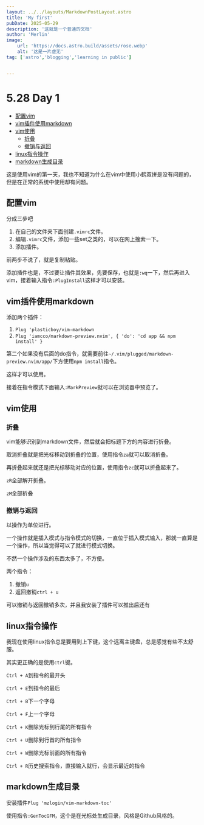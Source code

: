 ```yaml
---
layout: ../../layouts/MarkdownPostLayout.astro
title: 'My first'
pubDate: 2025-05-29
description: '这就是一个普通的文档'
author: 'Merlin'
image:
    url: 'https://docs.astro.build/assets/rose.webp'
    alt: '这是一片虚无'
tag: ['astro','blogging','learning in public']


---
```



# 5.28 Day 1

<!-- vim-markdown-toc GFM -->

* [配置vim](#配置vim)
* [vim插件使用markdown](#vim插件使用markdown)
* [vim使用](#vim使用)
    * [折叠](#折叠)
    * [撤销与返回](#撤销与返回)
* [linux指令操作](#linux指令操作)
* [markdown生成目录](#markdown生成目录)

<!-- vim-markdown-toc -->

这是使用vim的第一天，我也不知道为什么在vim中使用小鹤双拼是没有问题的，但是在正常的系统中使用却有问题。

## 配置vim
分成三步吧

1. 在自己的文件夹下面创建`.vimrc`文件。
2. 编辑`.vimrc`文件，添加一些set之类的，可以在网上搜索一下。
3. 添加插件。

前两步不说了，就是复制粘贴。

添加插件也是，不过要让插件其效果，先要保存，也就是`:wq`一下，然后再进入vim，接着输入指令`:PlugInstall`这样才可以安装。

## vim插件使用markdown

添加两个插件：
1. `Plug 'plasticboy/vim-markdown`
2. `Plug 'iamcco/markdown-preview.nvim', { 'do': 'cd app && npm install' }`

第二个如果没有后面的do指令，就需要前往`~/.vim/plugged/markdown-preview.nvim/app/`下方使用`npm install`指令。

这样才可以使用。

接着在指令模式下面输入`:MarkPreview`就可以在浏览器中预览了。

## vim使用

### 折叠

vim能够识别到markdown文件，然后就会把标题下方的内容进行折叠。

取消折叠就是把光标移动到折叠的位置，使用指令`za`就可以取消折叠。

再折叠起来就还是把光标移动对应的位置，使用指令`zc`就可以折叠起来了。

`zR`全部解开折叠。

`zM`全部折叠

### 撤销与返回

以操作为单位进行。

一个操作就是插入模式与指令模式的切换，一直位于插入模式输入，那就一直算是一个操作，所以当觉得可以了就进行模式切换。

不然一个操作涉及的东西太多了，不方便。

两个指令：

1. 撤销`u`
2. 返回撤销`ctrl + u`

可以撤销与返回撤销多次，并且我安装了插件可以推出后还有


## linux指令操作

我现在使用linux指令总是要用到上下键，这个远离主键盘，总是感觉有些不太舒服。

其实更正确的是使用`ctrl`键。

`Ctrl + A`到指令的最开头

`Ctrl + E`到指令的最后

`Ctrl + B`下一个字母

`Ctrl + F`上一个字母

`Ctrl + K`删除光标到行尾的所有指令

`Ctrl + U`删除到行首的所有指令

`Ctrl + W`删除光标前面的所有指令

`Ctrl + R`历史搜索指令，直接输入就行，会显示最近的指令

## markdown生成目录

安装插件`Plug 'mzlogin/vim-markdown-toc'`

使用指令`:GenTocGFM`，这个是在光标处生成目录，风格是Github风格的。

